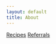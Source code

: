 ```yaml
---
layout: default
title: About
---
```


[Recipes](https://recipes.jacobpledger.com)
[Referrals](referrals.md)